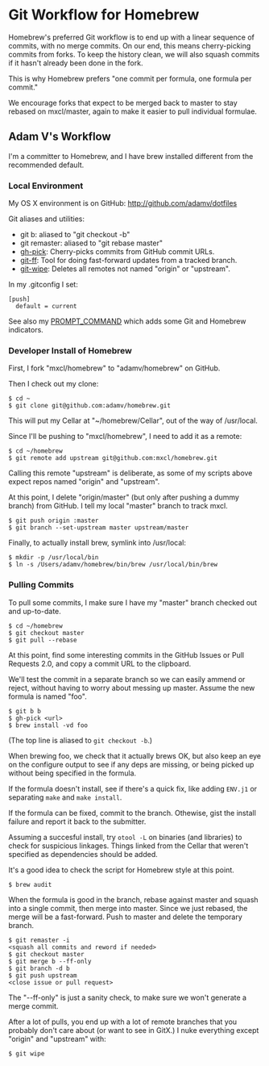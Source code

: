 # Git Workflow for Homebrew

Homebrew's preferred Git workflow is to end up with a linear sequence of
commits, with no merge commits. On our end, this means cherry-picking
commits from forks. To keep the history clean, we will also squash commits
if it hasn't already been done in the fork.

This is why Homebrew prefers "one commit per formula, one formula per commit."

We encourage forks that expect to be merged back to master to stay rebased
on mxcl/master, again to make it easier to pull individual formulae.


## Adam V's Workflow

I'm a committer to Homebrew, and I have brew installed different from the
recommended default.


### Local Environment

My OS X environment is on GitHub: http://github.com/adamv/dotfiles

Git aliases and utilities:

 * git b: aliased to "git checkout -b"
 * git remaster: aliased to "git rebase master"
 * [gh-pick](http://github.com/adamv/dotfiles/blob/master/bin/gh-pick):
   Cherry-picks commits from GitHub commit URLs.
 * [git-ff](http://github.com/adamv/dotfiles/blob/master/bin/git-ff):
   Tool for doing fast-forward updates from a tracked branch.
 * [git-wipe](http://github.com/adamv/dotfiles/blob/master/bin/git-wipe):
   Deletes all remotes not named "origin" or "upstream".

In my .gitconfig I set:

    [push]
      default = current

See also my [PROMPT\_COMMAND](http://github.com/adamv/dotfiles/blob/master/dot.bashrc#L187)
which adds some Git and Homebrew indicators.


### Developer Install of Homebrew

First, I fork "mxcl/homebrew" to "adamv/homebrew" on GitHub.

Then I check out my clone:

    $ cd ~
    $ git clone git@github.com:adamv/homebrew.git

This will put my Cellar at "~/homebrew/Cellar", out of the way of /usr/local.

Since I'll be pushing to "mxcl/homebrew", I need to add it as a remote:

    $ cd ~/homebrew
    $ git remote add upstream git@github.com:mxcl/homebrew.git

Calling this remote "upstream" is deliberate, as some of my scripts above
expect repos named "origin" and "upstream".

At this point, I delete "origin/master" (but only after pushing a dummy
branch) from GitHub. I tell my local "master" branch to track mxcl.

    $ git push origin :master
    $ git branch --set-upstream master upstream/master


Finally, to actually install brew, symlink into /usr/local:

    $ mkdir -p /usr/local/bin
    $ ln -s /Users/adamv/homebrew/bin/brew /usr/local/bin/brew


### Pulling Commits

To pull some commits, I make sure I have my "master" branch checked out
and up-to-date.

    $ cd ~/homebrew
    $ git checkout master
    $ git pull --rebase

At this point, find some interesting commits in the GitHub Issues or
Pull Requests 2.0, and copy a commit URL to the clipboard.

We'll test the commit in a separate branch so we can easily ammend or reject,
without having to worry about messing up master. Assume the new formula is
named "foo".

    $ git b b
    $ gh-pick <url>
    $ brew install -vd foo

(The top line is aliased to `git checkout -b`.)

When brewing foo, we check that it actually brews OK, but also keep an eye
on the configure output to see if any deps are missing, or being picked up
without being specified in the formula.

If the formula doesn't install, see if there's a quick fix, like adding
`ENV.j1` or separating `make` and `make install`.

If the formula can be fixed, commit to the branch. Othewise, gist the install
failure and report it back to the submitter.

Assuming a succesful install, try `otool -L` on binaries (and libraries) to
check for suspicious linkages. Things linked from the Cellar that weren't
specified as dependencies should be added.

It's a good idea to check the script for Homebrew style at this point.

    $ brew audit

When the formula is good in the branch, rebase against master and squash
into a single commit, then merge into master. Since we just rebased, the
merge will be a fast-forward. Push to master and delete the temporary branch.

    $ git remaster -i
    <squash all commits and reword if needed>
    $ git checkout master
    $ git merge b --ff-only
    $ git branch -d b
    $ git push upstream
    <close issue or pull request>

The "--ff-only" is just a sanity check, to make sure we won't generate
a merge commit.

After a lot of pulls, you end up with a lot of remote branches that you
probably don't care about (or want to see in GitX.) I nuke everything
except "origin" and "upstream" with:

    $ git wipe
